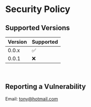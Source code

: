 # Security Policy

## Supported Versions

| Version | Supported          |
| ------- | ------------------ |
| 0.0.x   | :white_check_mark: |
| 0.0.1   | :x:                |

<br/>

## Reporting a Vulnerability

Email: [tony@hotmail.com](mailto:tony.hlp@hotmail.com)
